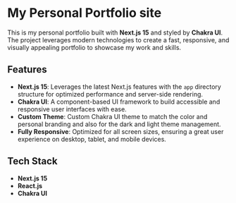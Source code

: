 # My Personal Portfolio site

This is my personal portfolio built with **Next.js 15** and styled by **Chakra UI**. The project leverages modern technologies to create a fast, responsive, and visually appealing portfolio to showcase my work and skills.

## Features

- **Next.js 15**: Leverages the latest Next.js features with the `app` directory structure for optimized performance and server-side rendering.
- **Chakra UI**: A component-based UI framework to build accessible and responsive user interfaces with ease.
- **Custom Theme**: Custom Chakra UI theme to match the color and personal branding and also for the dark and light theme management.
- **Fully Responsive**: Optimized for all screen sizes, ensuring a great user experience on desktop, tablet, and mobile devices.

## Tech Stack

- **Next.js 15**
- **React.js**
- **Chakra UI** 
